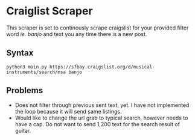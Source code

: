 # Craiglist Scraper
This scraper is set to continously scrape craigslist for your provided filter word *ie. banjo* and text you any time there is a new post.

## Syntax
```
python3 main.py https://sfbay.craigslist.org/d/musical-instruments/search/msa banjo
```

## Problems
* Does not filter through previous sent text, yet. I have not implemented the loop because it will send same listings.
* Would like to change the url grab to typical search, however needs to have a cap. Do not want to send 1,200 text for the search result of guitar.